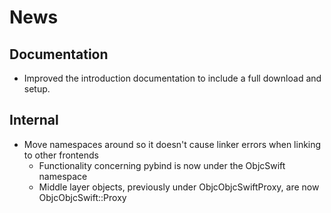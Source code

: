 # News #

## Documentation ##

* Improved the introduction documentation to include a full download and setup.


## Internal ##

* Move namespaces around so it doesn't cause linker errors when linking to other frontends
  * Functionality concerning pybind is now under the ObjcSwift namespace
  * Middle layer objects, previously under ObjcObjcSwiftProxy, are now ObjcObjcSwift::Proxy
